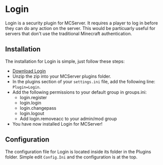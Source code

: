 Login
=====

Login is a security plugin for MCServer. It requires a player to log in before they can do any action on the server. This would be particuarly useful for servers that don't use the traditional Minecraft authentication.

Installation
------------

The installation for Login is simple, just follow these steps:

 * [Download Login](https://github.com/STRWarrior/Login/archive/master.zip)
 * Unzip the zip into your MCServer plugins folder.
 * In the plugins section of your `settings.ini` file, add the following line: `Plugin=Login`.
 * Add the following permissions to your default group in groups.ini:
   * login.register
   * login.login
   * login.changepass
   * login.logout
   * Add login.removeacc to your admin/mod group
 * You have now installed Login for MCServer!

Configuration
-------------

The configuration file for Login is located inside its folder in the Plugins folder. Simple edit `Config.Ini` and the configuration is at the top.
